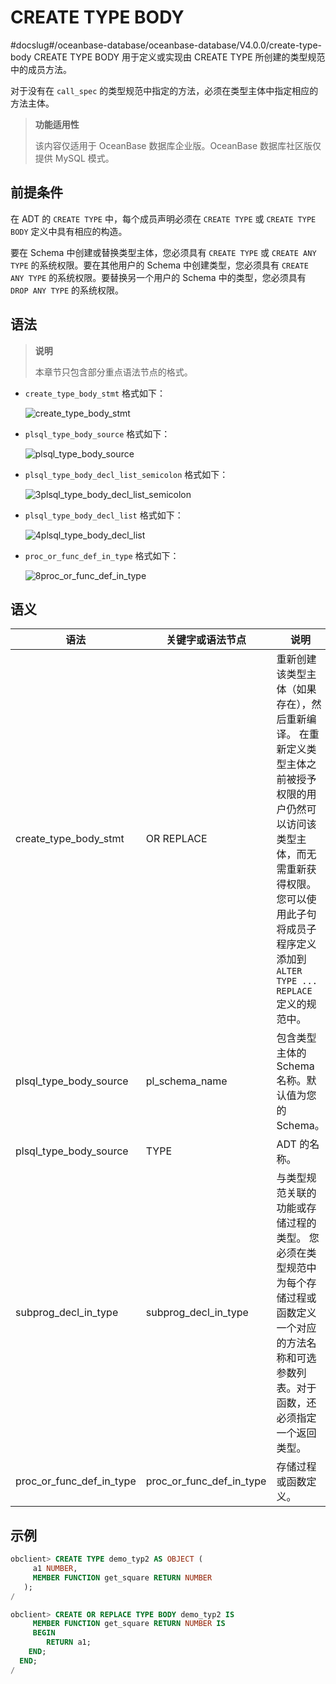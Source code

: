 CREATE TYPE BODY 
=====================================
#docslug#/oceanbase-database/oceanbase-database/V4.0.0/create-type-body
CREATE TYPE BODY 用于定义或实现由 CREATE TYPE 所创建的类型规范中的成员方法。

对于没有在 `call_spec` 的类型规范中指定的方法，必须在类型主体中指定相应的方法主体。

>**功能适用性**
>
>该内容仅适用于 OceanBase 数据库企业版。OceanBase 数据库社区版仅提供 MySQL 模式。

前提条件 
-------------------------

在 ADT 的 `CREATE TYPE` 中，每个成员声明必须在 `CREATE TYPE` 或 `CREATE TYPE BODY` 定义中具有相应的构造。

要在 Schema 中创建或替换类型主体，您必须具有 `CREATE TYPE` 或 `CREATE ANY TYPE` 的系统权限。要在其他用户的 Schema 中创建类型，您必须具有 `CREATE ANY TYPE` 的系统权限。要替换另一个用户的 Schema 中的类型，您必须具有 `DROP ANY TYPE` 的系统权限。

语法 
-----------------------

>**说明**
>
>本章节只包含部分重点语法节点的格式。

* `create_type_body_stmt` 格式如下：

  ![create_type_body_stmt](https://help-static-aliyun-doc.aliyuncs.com/assets/img/zh-CN/2537384161/p245172.png)
  

* `plsql_type_body_source` 格式如下：

  ![plsql_type_body_source](https://help-static-aliyun-doc.aliyuncs.com/assets/img/zh-CN/3537384161/p245179.png)
  

* `plsql_type_body_decl_list_semicolon` 格式如下：

  ![3plsql_type_body_decl_list_semicolon](https://help-static-aliyun-doc.aliyuncs.com/assets/img/zh-CN/3537384161/p245181.png)
  

* `plsql_type_body_decl_list` 格式如下：

  ![4plsql_type_body_decl_list](https://help-static-aliyun-doc.aliyuncs.com/assets/img/zh-CN/3537384161/p245185.png)
  

* `proc_or_func_def_in_type` 格式如下：

  ![8proc_or_func_def_in_type](https://help-static-aliyun-doc.aliyuncs.com/assets/img/zh-CN/3537384161/p245191.png)
  




语义 
-----------------------



|            语法            |         关键字或语法节点         |                                                                           说明                                                                           |
|--------------------------|--------------------------|--------------------------------------------------------------------------------------------------------------------------------------------------------|
| create_type_body_stmt    | OR REPLACE               | 重新创建该类型主体（如果存在），然后重新编译。 在重新定义类型主体之前被授予权限的用户仍然可以访问该类型主体，而无需重新获得权限。 您可以使用此子句将成员子程序定义添加到 `ALTER TYPE ... REPLACE` 定义的规范中。 |
| plsql_type_body_source   | pl_schema_name           | 包含类型主体的 Schema 名称。默认值为您的 Schema。                                                                                                                       |
| plsql_type_body_source   | TYPE                     | ADT 的名称。                                                                                                                                               |
| subprog_decl_in_type     | subprog_decl_in_type     | 与类型规范关联的功能或存储过程的类型。 您必须在类型规范中为每个存储过程或函数定义一个对应的方法名称和可选参数列表。对于函数，还必须指定一个返回类型。                                                            |
| proc_or_func_def_in_type | proc_or_func_def_in_type | 存储过程或函数定义。                                                                                                                                             |



示例 
-----------------------

```sql
obclient> CREATE TYPE demo_typ2 AS OBJECT (
     a1 NUMBER, 
     MEMBER FUNCTION get_square RETURN NUMBER
   );
/

obclient> CREATE OR REPLACE TYPE BODY demo_typ2 IS
     MEMBER FUNCTION get_square RETURN NUMBER IS
     BEGIN
        RETURN a1;
    END; 
  END;
/
```


